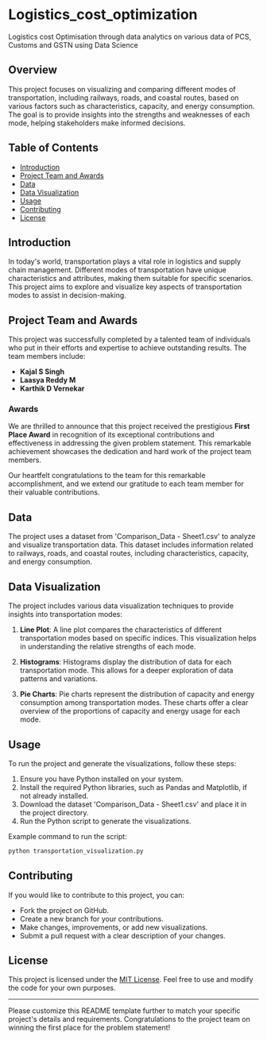 # Logistics_cost_optimization
Logistics cost Optimisation through data analytics on various data of PCS, Customs and GSTN using Data Science

## Overview

This project focuses on visualizing and comparing different modes of transportation, including railways, roads, and coastal routes, based on various factors such as characteristics, capacity, and energy consumption. The goal is to provide insights into the strengths and weaknesses of each mode, helping stakeholders make informed decisions.

## Table of Contents

- [Introduction](#introduction)
- [Project Team and Awards](#project-team-and-awards)
- [Data](#data)
- [Data Visualization](#data-visualization)
- [Usage](#usage)
- [Contributing](#contributing)
- [License](#license)

## Introduction

In today's world, transportation plays a vital role in logistics and supply chain management. Different modes of transportation have unique characteristics and attributes, making them suitable for specific scenarios. This project aims to explore and visualize key aspects of transportation modes to assist in decision-making.

## Project Team and Awards

This project was successfully completed by a talented team of individuals who put in their efforts and expertise to achieve outstanding results. The team members include:

- **Kajal S Singh**
- **Laasya Reddy M**
- **Karthik D Vernekar**

### Awards

We are thrilled to announce that this project received the prestigious **First Place Award** in recognition of its exceptional contributions and effectiveness in addressing the given problem statement. This remarkable achievement showcases the dedication and hard work of the project team members.

Our heartfelt congratulations to the team for this remarkable accomplishment, and we extend our gratitude to each team member for their valuable contributions.

## Data

The project uses a dataset from 'Comparison_Data - Sheet1.csv' to analyze and visualize transportation data. This dataset includes information related to railways, roads, and coastal routes, including characteristics, capacity, and energy consumption.

## Data Visualization

The project includes various data visualization techniques to provide insights into transportation modes:

1. **Line Plot**: A line plot compares the characteristics of different transportation modes based on specific indices. This visualization helps in understanding the relative strengths of each mode.

2. **Histograms**: Histograms display the distribution of data for each transportation mode. This allows for a deeper exploration of data patterns and variations.

3. **Pie Charts**: Pie charts represent the distribution of capacity and energy consumption among transportation modes. These charts offer a clear overview of the proportions of capacity and energy usage for each mode.

## Usage

To run the project and generate the visualizations, follow these steps:

1. Ensure you have Python installed on your system.
2. Install the required Python libraries, such as Pandas and Matplotlib, if not already installed.
3. Download the dataset 'Comparison_Data - Sheet1.csv' and place it in the project directory.
4. Run the Python script to generate the visualizations.

Example command to run the script:
```bash
python transportation_visualization.py
```

## Contributing

If you would like to contribute to this project, you can:

- Fork the project on GitHub.
- Create a new branch for your contributions.
- Make changes, improvements, or add new visualizations.
- Submit a pull request with a clear description of your changes.

## License

This project is licensed under the [MIT License](LICENSE). Feel free to use and modify the code for your own purposes.

---

Please customize this README template further to match your specific project's details and requirements. Congratulations to the project team on winning the first place for the problem statement!
